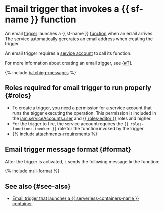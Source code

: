 # Email trigger that invokes a {{ sf-name }} function

An email [trigger](../trigger/) launches a {{ sf-name }} [function](../function.md) when an email arrives. The service automatically generates an email address when creating the trigger.

An email trigger requires a [service account](../../../iam/concepts/users/service-accounts.md) to call its function.

For more information about creating an email trigger, see [{#T}](../../operations/trigger/mail-trigger-create.md).

{% include [batching-messages](../../../_includes/functions/batching-messages.md) %}

## Roles required for email trigger to run properly {#roles}

* To create a trigger, you need a permission for a service account that runs the trigger executing the operation. This permission is included in the [iam.serviceAccounts.user](../../../iam/concepts/access-control/roles#sa-user) and [{{ roles-editor }}](../../../iam/concepts/access-control/roles#editor) roles and higher.
* For the trigger to fire, the service account requires the `{{ roles-functions-invoker }}` role for the function invoked by the trigger.
* {% include [attachments-requirements](../../../_includes/functions/attachments-requirements.md) %}

## Email trigger message format {#format}

After the trigger is activated, it sends the following message to the function:

{% include [mail-format](../../../_includes/functions/mail-format.md) %}

## See also {#see-also}

* [Email trigger that launches a {{ serverless-containers-name }} container](../../../serverless-containers/concepts/trigger/mail-trigger.md).
